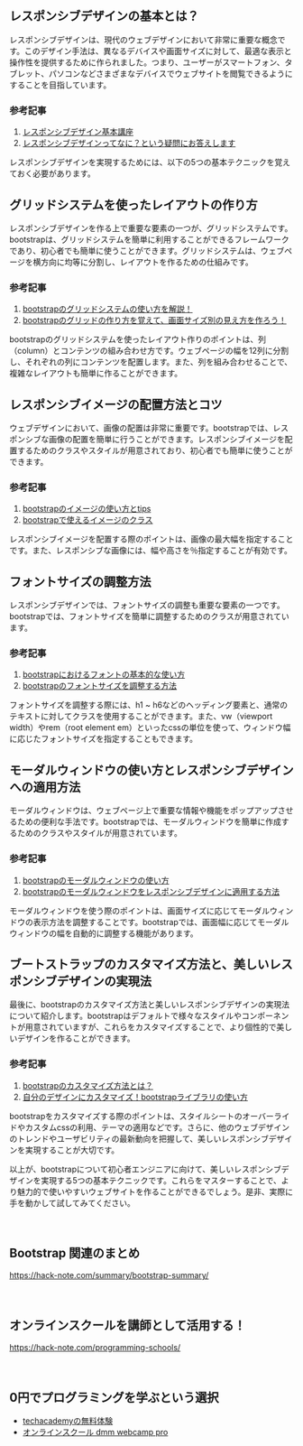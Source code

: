 <!--
title: 【bootstrap】美しいレスポンシブデザインを実現する5つの基本テクニック
tags: bootstrap,webデザイン
id: 
private: false
-->

## レスポンシブデザインの基本とは？

レスポンシブデザインは、現代のウェブデザインにおいて非常に重要な概念です。このデザイン手法は、異なるデバイスや画面サイズに対して、最適な表示と操作性を提供するために作られました。つまり、ユーザーがスマートフォン、タブレット、パソコンなどさまざまなデバイスでウェブサイトを閲覧できるようにすることを目指しています。

### 参考記事
1. [レスポンシブデザイン基本講座](https://liginc.co.jp/web/html-css/html/161071)
2. [レスポンシブデザインってなに？という疑問にお答えします](https://www.webcreatorbox.com/webinfo/responsive-web-design)

レスポンシブデザインを実現するためには、以下の5つの基本テクニックを覚えておく必要があります。

## グリッドシステムを使ったレイアウトの作り方

レスポンシブデザインを作る上で重要な要素の一つが、グリッドシステムです。bootstrapは、グリッドシステムを簡単に利用することができるフレームワークであり、初心者でも簡単に使うことができます。グリッドシステムは、ウェブページを横方向に均等に分割し、レイアウトを作るための仕組みです。

### 参考記事
1. [bootstrapのグリッドシステムの使い方を解説！](https://www.webdesignleaves.com/pr/plugins/bootstrap/bootstrap-grid-system/)
2. [bootstrapのグリッドの作り方を覚えて、画面サイズ別の見え方を作ろう！](https://coliss.com/articles/build-websites/operation/work/make-a-website-with-bootstrap-part1.html)

bootstrapのグリッドシステムを使ったレイアウト作りのポイントは、列（column）とコンテンツの組み合わせ方です。ウェブページの幅を12列に分割し、それぞれの列にコンテンツを配置します。また、列を組み合わせることで、複雑なレイアウトも簡単に作ることができます。

## レスポンシブイメージの配置方法とコツ

ウェブデザインにおいて、画像の配置は非常に重要です。bootstrapでは、レスポンシブな画像の配置を簡単に行うことができます。レスポンシブイメージを配置するためのクラスやスタイルが用意されており、初心者でも簡単に使うことができます。

### 参考記事
1. [bootstrapのイメージの使い方とtips](https://coliss.com/articles/build-websites/operation/work/bootstrap-image.html)
2. [bootstrapで使えるイメージのクラス](https://ainow.ai/2020/05/12/221506/)

レスポンシブイメージを配置する際のポイントは、画像の最大幅を指定することです。また、レスポンシブな画像には、幅や高さを％指定することが有効です。

## フォントサイズの調整方法

レスポンシブデザインでは、フォントサイズの調整も重要な要素の一つです。bootstrapでは、フォントサイズを簡単に調整するためのクラスが用意されています。

### 参考記事
1. [bootstrapにおけるフォントの基本的な使い方](https://www.webcreatorbox.com/webinfo/which-font-size-is-better-in-bootstrap)
2. [bootstrapのフォントサイズを調整する方法](https://www.webdesignleaves.com/pr/plugins/bootstrap/bootstrap-text-size.html)

フォントサイズを調整する際には、h1 ~ h6などのヘッディング要素と、通常のテキストに対してクラスを使用することができます。また、vw（viewport width）やrem（root element em）といったcssの単位を使って、ウィンドウ幅に応じたフォントサイズを指定することもできます。

## モーダルウィンドウの使い方とレスポンシブデザインへの適用方法

モーダルウィンドウは、ウェブページ上で重要な情報や機能をポップアップさせるための便利な手法です。bootstrapでは、モーダルウィンドウを簡単に作成するためのクラスやスタイルが用意されています。

### 参考記事
1. [bootstrapのモーダルウィンドウの使い方](https://www.webdesignleaves.com/pr/plugins/bootstrap/bootstrap-modal.html)
2. [bootstrapのモーダルウィンドウをレスポンシブデザインに適用する方法](https://www.webcreatorbox.com/webinfo/modal-window-in-bootstrap)

モーダルウィンドウを使う際のポイントは、画面サイズに応じてモーダルウィンドウの表示方法を調整することです。bootstrapでは、画面幅に応じてモーダルウィンドウの幅を自動的に調整する機能があります。

## ブートストラップのカスタマイズ方法と、美しいレスポンシブデザインの実現法

最後に、bootstrapのカスタマイズ方法と美しいレスポンシブデザインの実現法について紹介します。bootstrapはデフォルトで様々なスタイルやコンポーネントが用意されていますが、これらをカスタマイズすることで、より個性的で美しいデザインを作ることができます。

### 参考記事
1. [bootstrapのカスタマイズ方法とは？](https://www.webdesignleaves.com/pr/plugins/bootstrap/bootstrap-customize.html)
2. [自分のデザインにカスタマイズ！bootstrapライブラリの使い方](https://tekunabe.hatenablog.jp/entry/2017/10/15/220236)

bootstrapをカスタマイズする際のポイントは、スタイルシートのオーバーライドやカスタムcssの利用、テーマの適用などです。さらに、他のウェブデザインのトレンドやユーザビリティの最新動向を把握して、美しいレスポンシブデザインを実現することが大切です。

以上が、bootstrapについて初心者エンジニアに向けて、美しいレスポンシブデザインを実現する5つの基本テクニックです。これらをマスターすることで、より魅力的で使いやすいウェブサイトを作ることができるでしょう。是非、実際に手を動かして試してみてください。

　

## Bootstrap 関連のまとめ
https://hack-note.com/summary/bootstrap-summary/

　

## オンラインスクールを講師として活用する！
https://hack-note.com/programming-schools/

　

## 0円でプログラミングを学ぶという選択
- [techacademyの無料体験](//af.moshimo.com/af/c/click?a_id=2612475&amp;p_id=1555&amp;pc_id=2816&amp;pl_id=22706&amp;url=https%3a%2f%2ftechacademy.jp%2fhtmlcss-trial%3futm_source%3dmoshimo%26utm_medium%3daffiliate%26utm_campaign%3dtextad)
- [オンラインスクール dmm webcamp pro](//af.moshimo.com/af/c/click?a_id=2612482&amp;p_id=1363&amp;pc_id=2297&amp;pl_id=39999&amp;guid=on)

